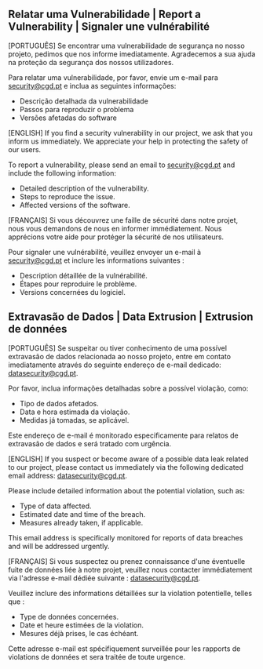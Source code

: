 ## **Relatar uma Vulnerabilidade | Report a Vulnerability | Signaler une vulnérabilité**

[PORTUGUÊS] Se encontrar uma vulnerabilidade de segurança no nosso projeto, pedimos que nos informe imediatamente. Agradecemos a sua ajuda na proteção da segurança dos nossos utilizadores.

Para relatar uma vulnerabilidade, por favor, envie um e-mail para security@cgd.pt e inclua as seguintes informações:

- Descrição detalhada da vulnerabilidade
- Passos para reproduzir o problema
- Versões afetadas do software

[ENGLISH] If you find a security vulnerability in our project, we ask that you inform us immediately. We appreciate your help in protecting the safety of our users.

To report a vulnerability, please send an email to security@cgd.pt and include the following information:

- Detailed description of the vulnerability.
- Steps to reproduce the issue.
- Affected versions of the software.

[FRANÇAIS] Si vous découvrez une faille de sécurité dans notre projet, nous vous demandons de nous en informer immédiatement. Nous apprécions votre aide pour protéger la sécurité de nos utilisateurs.

Pour signaler une vulnérabilité, veuillez envoyer un e-mail à security@cgd.pt et inclure les informations suivantes :

- Description détaillée de la vulnérabilité.
- Étapes pour reproduire le problème.
- Versions concernées du logiciel.

## **Extravasão de Dados | Data Extrusion | Extrusion de données**

[PORTUGUÊS] Se suspeitar ou tiver conhecimento de uma possível extravasão de dados relacionada ao nosso projeto, entre em contato imediatamente através do seguinte endereço de e-mail dedicado: datasecurity@cgd.pt. 

Por favor, inclua informações detalhadas sobre a possível violação, como:

- Tipo de dados afetados.
- Data e hora estimada da violação.
- Medidas já tomadas, se aplicável.

Este endereço de e-mail é monitorado especificamente para relatos de extravasão de dados e será tratado com urgência.

[ENGLISH] If you suspect or become aware of a possible data leak related to our project, please contact us immediately via the following dedicated email address: datasecurity@cgd.pt.

Please include detailed information about the potential violation, such as:

- Type of data affected.
- Estimated date and time of the breach.
- Measures already taken, if applicable.

This email address is specifically monitored for reports of data breaches and will be addressed urgently.

[FRANÇAIS] Si vous suspectez ou prenez connaissance d'une éventuelle fuite de données liée à notre projet, veuillez nous contacter immédiatement via l'adresse e-mail dédiée suivante : datasecurity@cgd.pt.

Veuillez inclure des informations détaillées sur la violation potentielle, telles que :

- Type de données concernées.
- Date et heure estimées de la violation.
- Mesures déjà prises, le cas échéant.

Cette adresse e-mail est spécifiquement surveillée pour les rapports de violations de données et sera traitée de toute urgence.

